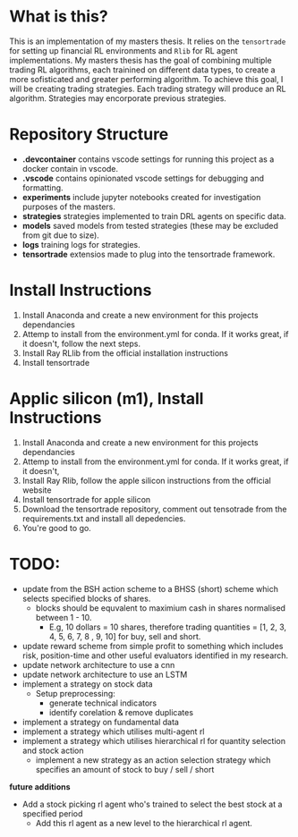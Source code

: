 # What is this?
This is an implementation of my masters thesis. It relies on the `tensortrade` for setting up financial RL environments and `Rlib` for RL agent implementations. My masters thesis has the goal of combining multiple trading RL algorithms, each trainined on different data types, to create a more sofisticated and greater performing algorithm. To achieve this goal, I will be creating trading strategies. Each trading strategy will produce an RL algorithm. Strategies may encorporate previous strategies. 

# Repository Structure
- **.devcontainer** contains vscode settings for running this project as a docker contain in vscode.
- **.vscode** contains opinionated vscode settings for debugging and formatting.
- **experiments** include jupyter notebooks created for investigation purposes of the masters.
- **strategies** strategies implemented to train DRL agents on specific data.
- **models** saved models from tested strategies (these may be excluded from git due to size).
- **logs** training logs for strategies.
- **tensortrade** extensios made to plug into the tensortrade framework. 


# Install Instructions
1. Install Anaconda and create a new environment for this projects dependancies
2. Attemp to install from the environment.yml for conda. If it works great, if it doesn't, follow the next steps.
3. Install Ray RLlib from the official installation instructions
4. Install tensortrade

# Applic silicon (m1), Install Instructions
1. Install Anaconda and create a new environment for this projects dependancies
2. Attemp to install from the environment.yml for conda. If it works great, if it doesn't, 
3. Install Ray Rlib, follow the apple silicon instructions from the official website
4. Install tensortrade for apple silicon
5. Download the tensortrade repository, comment out tensotrade from the requirements.txt and install all depedencies.
6. You're good to go.


# TODO:
* update from the BSH action scheme to a BHSS (short) scheme which selects specified blocks of shares.
  * blocks should be equvalent to maximium cash in shares normalised between 1 - 10.
    * E.g, 10 dollars = 10 shares, therefore trading quantities = [1, 2, 3, 4, 5, 6, 7, 8 , 9, 10] for buy, sell and short.
* update reward scheme from simple profit to something which includes risk, position-time and other useful evaluators identified in my research.
* update network architecture to use a cnn
* update network architecture to use an LSTM
* implement a strategy on stock data
  * Setup preprocessing:
    * generate technical indicators
    * identify corelation & remove duplicates
* implement a strategy on fundamental data
* implement a strategy which utilises multi-agent rl
* implement a strategy which utilises hierarchical rl for quantity selection and stock action
  * implement a new strategy as an action selection strategy which specifies an amount of stock to buy / sell / short

**future additions**
* Add a stock picking rl agent who's trained to select the best stock at a specified period
  * Add this rl agent as a new level to the hierarchical rl agent. 